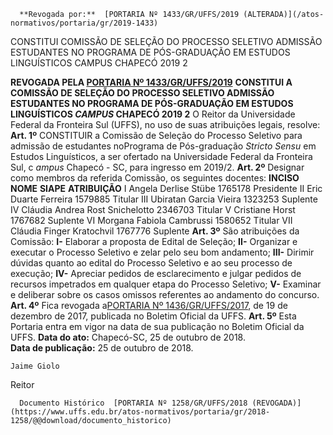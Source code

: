       **Revogada por:**  [PORTARIA Nº 1433/GR/UFFS/2019 (ALTERADA)](/atos-normativos/portaria/gr/2019-1433) 

   CONSTITUI COMISSÃO DE SELEÇÃO DO PROCESSO SELETIVO ADMISSÃO ESTUDANTES NO PROGRAMA DE PÓS-GRADUAÇÃO EM ESTUDOS LINGUÍSTICOS CAMPUS CHAPECÓ 2019 2  

 **REVOGADA PELA [PORTARIA Nº 1433/GR/UFFS/2019](https://www.uffs.edu.br/../2019-1433)**  **CONSTITUI A COMISSÃO DE SELEÇÃO DO PROCESSO SELETIVO ADMISSÃO ESTUDANTES NO PROGRAMA DE PÓS-GRADUAÇÃO EM ESTUDOS LINGUÍSTICOS *CAMPUS*  CHAPECÓ 2019 2** O Reitor da Universidade Federal da Fronteira Sul (UFFS), no uso de suas atribuições legais, resolve:  **Art. 1º**  CONSTITUIR a Comissão de Seleção do Processo Seletivo para admissão de estudantes noPrograma de Pós-graduação *Stricto Sensu* em Estudos Linguísticos, a ser ofertado na Universidade Federal da Fronteira Sul, c *ampus* Chapecó - SC, para ingresso em 2019/2. **Art. 2º**  Designar como membros da referida Comissão, os seguintes docentes:      **INCISO**   **NOME**   **SIAPE**   **ATRIBUIÇÃO**     I   Angela Derlise Stübe   1765178   Presidente     II   Eric Duarte Ferreira   1579885   Titular     III   Ubiratan Garcia Vieira   1323253   Suplente     IV   Cláudia Andrea Rost Snichelotto   2346703   Titular     V   Cristiane Horst   1767682   Suplente     VI   Morgana Fabiola Cambrussi   1580652   Titular     VII   Cláudia Finger Kratochvil   1767776   Suplente         **Art. 3º**  São atribuições da Comissão: **I-** Elaborar a proposta de Edital de Seleção; **II-** Organizar e executar o Processo Seletivo e zelar pelo seu bom andamento; **III-** Dirimir dúvidas quanto ao edital do Processo Seletivo e ao seu processo de execução; **IV-** Apreciar pedidos de esclarecimento e julgar pedidos de recursos impetrados em qualquer etapa do Processo Seletivo; **V-** Examinar e deliberar sobre os casos omissos referentes ao andamento do concurso. **Art. 4º**  Fica revogada a[PORTARIA Nº 1436/GR/UFFS/2017](https://www.uffs.edu.br/atos-normativos/portaria/gr/2017-1436), de 19 de dezembro de 2017, publicada no Boletim Oficial da UFFS. **Art. 5º**  Esta Portaria entra em vigor na data de sua publicação no Boletim Oficial da UFFS.        **Data do ato:** Chapecó-SC, 25 de outubro de 2018.   
 **Data de publicação:**  25 de outubro de 2018. 

    Jaime Giolo   
 Reitor 

      Documento Histórico  [PORTARIA Nº 1258/GR/UFFS/2018 (REVOGADA)](https://www.uffs.edu.br/atos-normativos/portaria/gr/2018-1258/@@download/documento_historico)     
      